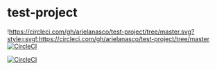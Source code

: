 # test-project
!https://circleci.com/gh/arielanasco/test-project/tree/master.svg?style=svg!:https://circleci.com/gh/arielanasco/test-project/tree/master
[![CircleCI](https://circleci.com/gh/arielanasco/test-project/tree/master.svg?style=svg)](https://circleci.com/gh/arielanasco/test-project/tree/master)


[![CircleCI](https://circleci.com/gh/arielanasco/test-project/tree/add-test.svg?style=svg)](https://circleci.com/gh/arielanasco/test-project/tree/add-test)

